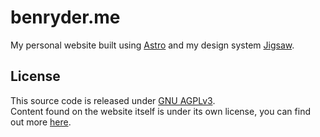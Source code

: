 # benryder.me
My personal website built using [Astro](https://astro.build/) and my design system [Jigsaw](https://github.com/ben-ryder/jigsaw).

## License
This source code is released under [GNU AGPLv3](https://choosealicense.com/licenses/agpl-3.0/).  
Content found on the website itself is under its own license, you can find out more [here](https://benryder.me/licenses).
